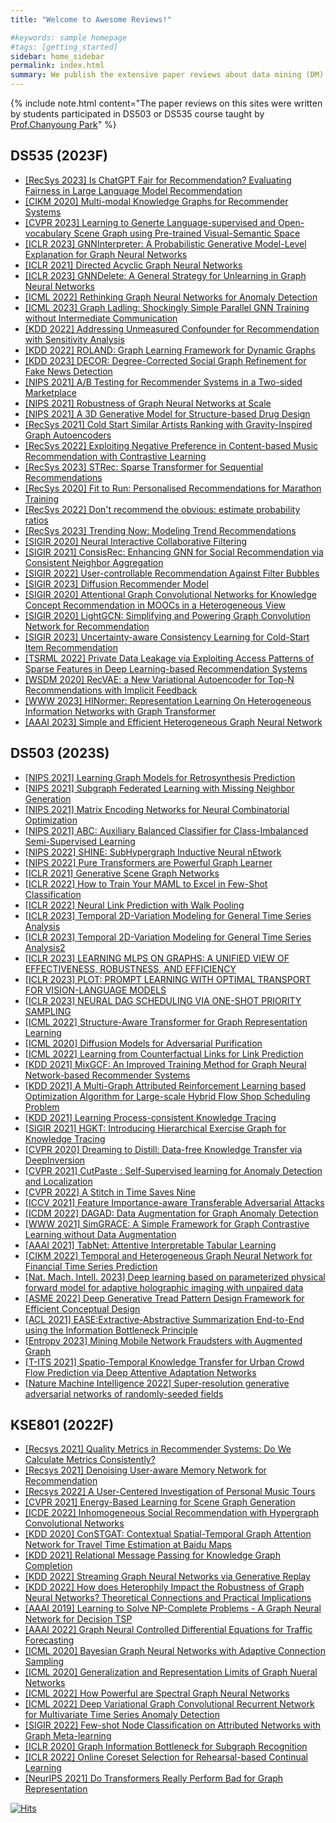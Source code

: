 ```yaml
---
title: "Welcome to Awesome Reviews!"

#keywords: sample homepage
#tags: [getting_started]
sidebar: home_sidebar
permalink: index.html
summary: We publish the extensive paper reviews about data mining (DM) and artificial intelligence (AI) to provide high quality reviews for deep-learning beginners.
---
```


{% include note.html content="The paper reviews on this sites were written by students participated in DS503 or DS535 course taught by [Prof.Chanyoung Park](http://dsail.kaist.ac.kr/professor/)" %}

## DS535 (2023F)
- [[RecSys 2023] Is ChatGPT Fair for Recommendation? Evaluating Fairness in Large Language Model Recommendation](/_posts/DS535_23F/1st_round/2023-10-16-Is_ChatGPT_Fair_For_Recommendation_Evaluating_Fairness_in_Large_Language_Model_Recommendation.md)
- [[CIKM 2020] Multi-modal Knowledge Graphs for Recommender Systems](/_posts/DS535_23F/1st_round/2023-10-16-Multi_modal_Knowledge_Graphs_for_Recommender_Systems.md)
- [[CVPR 2023] Learning to Generte Language-supervised and Open-vocabulary Scene Graph using Pre-trained Visual-Semantic Space](/_posts/DS535_23F/1st_round/2023-10-16-Learning_to_Generate_Language-supervised_and_Open-vocabulary_Scene_Graph_using_Pre-trained_Visual-Semantic_Space.md)
- [[ICLR 2023] GNNInterpreter: A Probabilistic Generative Model-Level Explanation for Graph Neural Networks](/_posts/DS535_23F/1st_round/2023-10-16-GNNInterpreter_A_Probabilistic_Generative_Model-Level_Explanation_for_Graph_Neural_Networks.md)
- [[ICLR 2021] Directed Acyclic Graph Neural Networks](/_posts/DS535_23F/1st_round/2023-10-16-Directed_Acyclic_Graph_Neural_Networks.md)
- [[ICLR 2023] GNNDelete: A General Strategy for Unlearning in Graph Neural Networks](/_posts/DS535_23F/1st_round/2023-10-16-GNNDelete_A_General_Strategy_for_Unlearning_in_Graph_Neural_Networks.md)
- [[ICML 2022] Rethinking Graph Neural Networks for Anomaly Detection](/_posts/DS535_23F/1st_round/2023-10-16-Rethinking_Graph_Neural_Networks_for_Anomaly_Detection.md)
- [[ICML 2023] Graph Ladling: Shockingly Simple Parallel GNN Training without Intermediate Communication](/_posts/DS535_23F/1st_round/2023-10-16-Graph_Ladling_Shocikingly_Simple_Parallel_GNN_Training_without_Intermediate_Communication.md)
- [[KDD 2022] Addressing Unmeasured Confounder for Recommendation with Sensitivity Analysis](/_posts/DS535_23F/1st_round/2023-10-16-Addressing_Unmeasured_Confounder_for_Recommendation_with_Sensitivity_Analysis.md)
- [[KDD 2022] ROLAND: Graph Learning Framework for Dynamic Graphs](/_posts/DS535_23F/1st_round/2023-10-16-ROLAND_Graph_Learning_Framework_for_Dynamic_Graphs.md)
- [[KDD 2023] DECOR: Degree-Corrected Social Graph Refinement for Fake News Detection](/_posts/DS535_23F/1st_round/2023-10-16-DECOR_Degree-Corrected_Social_Graph_Refinement_for_Fake_News_Detection.md)
- [[NIPS 2021] A/B Testing for Recommender Systems in a Two-sided Marketplace](/_posts/DS535_23F/1st_round/2023-10-16-AB_Testing_for_Recommender_Systems_in_a_Two-sided_Marketplace.md)
- [[NIPS 2021] Robustness of Graph Neural Networks at Scale](/_posts/DS535_23F/1st_round/2023-10-16-Robustness_of_Graph_Neural_Networks_at_Scale.md)
- [[NIPS 2021] A 3D Generative Model for Structure-based Drug Design](/_posts/DS535_23F/1st_round/2023-10-16-A_3D_Generative_Model_for_Structure-based_Drug_Design.md)
- [[RecSys 2021] Cold Start Similar Artists Ranking with Gravity-Inspired Graph Autoencoders](/_posts/DS535_23F/1st_round/2023-10-16-Cold_Start_Similar_Artists_Ranking_with_Gravity-Inspired_Graph_Autoencoders.md)
- [[RecSys 2022] Exploiting Negative Preference in Content-based Music Recommendation with Contrastive Learning](/_posts/DS535_23F/1st_round/2023-10-16-Exploiting_Negative_Preference_in_Content-based_Music_Recommendation_with_Contrastive_Learning.md)
- [[RecSys 2023] STRec: Sparse Transformer for Sequential Recommendations](/_posts/DS535_23F/1st_round/2023-10-16-STRec_Sparse_Transformer_for_Sequential_Recommendations.md)
- [[RecSys 2020] Fit to Run: Personalised Recommendations for Marathon Training](/_posts/DS535_23F/1st_round/2023-10-16-Fit_to_Run_Personalised_Recommendations_for_Marathon_Training.md)
- [[RecSys 2022] Don't recommend the obvious: estimate probability ratios](/_posts/DS535_23F/1st_round/2023-10-16-Dont_recommend_the_obvious_estimate_probability_ratios.md)
- [[RecSys 2023] Trending Now: Modeling Trend Recommendations](/_posts/DS535_23F/1st_round/2023-10-16-Trending_Now_Modeling_Trend_Recommendations.md)
- [[SIGIR 2020] Neural Interactive Collaborative Filtering](/_posts/DS535_23F/1st_round/2023-10-16-Neural_Interactive_Collaborative_Filtering.md)
- [[SIGIR 2021] ConsisRec: Enhancing GNN for Social Recommendation via Consistent Neighbor Aggregation](/_posts/DS535_23F/1st_round/2023-10-16-ConsisRec_Enhancing_GNN_for_Social_Recommendation_via_Consistent_Neighbor_Aggregation.md)
- [[SIGIR 2022] User-controllable Recommendation Against Filter Bubbles](/_posts/DS535_23F/1st_round/2023-10-16-User-controllable_Recommendation_Against_Filter_Bubbles.md)
- [[SIGIR 2023] Diffusion Recommender Model](/_posts/DS535_23F/1st_round/2023-10-16-Diffusion_Recommender_Model.md)
- [[SIGIR 2020] Attentional Graph Convolutional Networks for Knowledge Concept Recommendation in MOOCs in a Heterogeneous View](/_posts/DS535_23F/1st_round/2023-10-16-Attentional_Graph_Convolutional_Networks_for_Knowledge_Concept_Recommendation_in_MOOCs_in_a_Heterogeneous_View.md)
- [[SIGIR 2020] LightGCN: Simplifying and Powering Graph Convolution Network for Recommendation](/_posts/DS535_23F/1st_round/2023-10-16-LightGCN_Simplifying_and_Powering_Graph_Convolution_Network_for_Recommendation.md)
- [[SIGIR 2023] Uncertainty-aware Consistency Learning for Cold-Start Item Recommendation](/_posts/DS535_23F/1st_round/2023-10-16-Uncertainty-aware_Consistency_Learning_for_Cold-Start_Item_Recommendation.md)
- [[TSRML 2022] Private Data Leakage via Exploiting Access Patterns of Sparse Features in Deep Learning-based Recommendation Systems](/_posts/DS535_23F/1st_round/2023-10-16-Private_Data_Leakage_via_Exploiting_Access_Patterns_of_Sparse_Features_in_Deep_Learning-based_Recommendation_Systems.md)
- [[WSDM 2020] RecVAE: a New Variational Autoencoder for Top-N Recommendations with Implicit Feedback](/_posts/DS535_23F/1st_round/2023-10-16-RecVAE_a_New_Variational_Autoencoder_for_Top-N_Recommendations_with_Implicit_Feedback.md)
- [[WWW 2023] HINormer: Representation Learning On Heterogeneous Information Networks with Graph Transformer](/_posts/DS535_23F/1st_round/2023-10-16-HINormer_Representation_Learning_On_Heterogeneous_Information_Networks_with_Graph_Transformer.md)
- [[AAAI 2023] Simple and Efficient Heterogeneous Graph Neural Network](/_posts/DS535_23F/1st_round/2023-10-16-Simple_and_Efficient_Heterogeneous_Graph_Neural_Network.md)

## DS503 (2023S)
- [[NIPS 2021] Learning Graph Models for Retrosynthesis Prediction](/_posts/DS503_23S/2023-04-20-Learning_Graph_Models_for_Retrosynthesis_Prediction.md)
- [[NIPS 2021] Subgraph Federated Learning with Missing Neighbor Generation](/_posts/DS503_23S/2023-04-20-Subraph_Federated_Learning_with_Missing_Neighbor_Generation.md)
- [[NIPS 2021] Matrix Encoding Networks for Neural Combinatorial Optimization](/_posts/DS503_23S/2023-04-20-Matrix_Encoding_Networks_for_Neural_Combinatorial_Optimization.md)
- [[NIPS 2021] ABC: Auxiliary Balanced Classifier for Class-Imbalanced Semi-Supervised Learning](/_posts/DS503_23S/2023-04-20-ABC_Auxiliary_Balanced_Classifier_for_Class_Imbalanced_Semi_Supervised_Learning.md)
- [[NIPS 2022] SHINE: SubHypergraph Inductive Neural nEtwork](/_posts/DS503_23S/2023-04-20-SHINE_SubHypergraph_Inductive_Neural_nEtwork.md)
- [[NIPS 2022] Pure Transformers are Powerful Graph Learner](/_posts/DS503_23S/2023-04-20-Pure_Transformers_are_Powerful_Graph_Learner.md)
- [[ICLR 2021] Generative Scene Graph Networks](/_posts/DS503_23S/2023-04-20-Generative_Scene_Graph_Networks.md)
- [[ICLR 2022] How to Train Your MAML to Excel in Few-Shot Classification](/_posts/DS503_23S/2023-04-20-How_to_Train_Your_MAML_to_Excel_in_Few_Shot_Classification.md)
- [[ICLR 2022] Neural Link Prediction with Walk Pooling](/_posts/DS503_23S/2023-04-20-Neural_Link_Prediction_with_Walk_Pooling.md)
- [[ICLR 2023] Temporal 2D-Variation Modeling for General Time Series Analysis](/_posts/DS503_23S/2023-04-20-Temporal_2D_Variation_Modeling_for_General_Time_Series_Analysis.md)
- [[ICLR 2023] Temporal 2D-Variation Modeling for General Time Series Analysis2](/_posts/DS503_23S/2023-04-20-Temporal_2D_Variation_Modeling_for_General_Time_Series_Analysis2.md)
- [[ICLR 2023] LEARNING MLPS ON GRAPHS: A UNIFIED VIEW OF EFFECTIVENESS, ROBUSTNESS, AND EFFICIENCY](/_posts/DS503_23S/2023-04-20-Learning_MLPs_On_Graphs_A_Unified_View_Of_Effectieness_Robustness_And_Efficiency.md)
- [[ICLR 2023] PLOT: PROMPT LEARNING WITH OPTIMAL TRANSPORT FOR VISION-LANGUAGE MODELS](/_posts/DS503_23S/2023-04-20-Prompt_learning_with_optimal_transport.md)
- [[ICLR 2023] NEURAL DAG SCHEDULING VIA ONE-SHOT PRIORITY SAMPLING](/_posts/DS503_23S/2023-04-20-NEURAL_DAG_SCHEDULING_VIA_ONE_SHOT_PRIORITY_SAMPLING.md)
- [[ICML 2022] Structure-Aware Transformer for Graph Representation Learning](/_posts/DS503_23S/2023-04-20-Structure_Aware_Transformer_for_Graph_Representation_Learning.md)
- [[ICML 2020] Diffusion Models for Adversarial Purification](/_posts/DS503_23S/2023-04-20-Diffusion_Models_for_Adversarial_Purification.md)
- [[ICML 2022] Learning from Counterfactual Links for Link Prediction](/_posts/DS503_23S/2023-04-20-Learning_from_Counterfactual_Links_for_Link_Prediction.md)
- [[KDD 2021] MixGCF: An Improved Training Method for Graph Neural Network-based Recommender Systems](/_posts/DS503_23S/2023-04-20-MixGCF_An_Improved_Training_Method_for_Graph_Neural_Network_based_Recommender_Systems.md)
- [[KDD 2021] A Multi-Graph Attributed Reinforcement Learning based Optimization Algorithm for Large-scale Hybrid Flow Shop Scheduling Problem](/_posts/DS503_23S/2023-04-20-A_Multi_Graph_Attributed_Reinforcement_Learning_based_Optimization_Algorithm_for_Large_scale_Hybrid_Flow_Shop_Scheduling_Problem.md)
- [[KDD 2021] Learning Process-consistent Knowledge Tracing](/_posts/DS503_23S/2023-04-20-Learning_Process-consistent_Knowledge_Tracing.md)
- [[SIGIR 2021] HGKT: Introducing Hierarchical Exercise Graph for Knowledge Tracing](/_posts/DS503_23S/2023-04-20-HGKT_Introducing_Hierarchical_Exercise_Graph_for_Knowledge_tracing.md)
- [[CVPR 2020] Dreaming to Distill: Data-free Knowledge Transfer via DeepInversion](/_posts/DS503_23S/2023-04-20-Dreaming_to_Distill_Data_free_Knowledge_Transfer_via_DeepInversion.md)
- [[CVPR 2021] CutPaste : Self-Supervised learning for Anomaly Detection and Localization](/_posts/DS503_23S/2023-04-20-CutPaste_Self-supervised_learning_for_Anomaly_Detection_and_Localization.md)
- [[CVPR 2022] A Stitch in Time Saves Nine](/_posts/DS503_23S/2023-04-20-A_Stitch_in_Time_Saves_Nine.md)
- [[ICCV 2021] Feature Importance-aware Transferable Adversarial Attacks](/_posts/DS503_23S/2023-04-20-Feature_Importance_aware_Transferable_Adversarial_Attacks.md)
- [[ICDM 2022] DAGAD: Data Augmentation for Graph Anomaly Detection](/_posts/DS503_23S/2023-04-20-DAGAD_Data_Augmentation_for_Graph_Anomaly_Detection.md)
- [[WWW 2021] SimGRACE: A Simple Framework for Graph Contrastive Learning without Data Augmentation](/_posts/DS503_23S/2023-04-20-SimGRACE_A_Simple_Framework_for_Graph_Contrastive_Learning_without_Data_Augmentation.md)
- [[AAAI 2021] TabNet: Attentive Interpretable Tabular Learning](/_posts/DS503_23S/2023-04-20-TabNet_Attentive_Interpretable_Tabular_Learning.md)
- [[CIKM 2022] Temporal and Heterogeneous Graph Neural Network for Financial Time Series Prediction](/_posts/DS503_23S/2023-04-20-Temporal_and_Heterogeneous_Graph_Neural_Network_for_Financial_Time_Series_Prediction.md)
- [[Nat. Mach. Intell. 2023] Deep learning based on parameterized physical forward model for adaptive holographic imaging with unpaired data](/_posts/DS503_23S/2023-04-20-Deep_learning_based_on_parameterized_physical_forward_model_for_adaptive_holographic_imaging_with_unpaired_data.md)
- [[ASME 2022] Deep Generative Tread Pattern Design Framework for Efficient Conceptual Design](/_posts/DS503_23S/2023-04-20-Deep_Generative_Tread_Pattern_Design_Framework_for_Efficient_Conceptual_Design.md)
- [[ACL 2021] EASE:Extractive-Abstractive Summarization End-to-End using the Information Bottleneck Principle](/_posts/DS503_23S/2023-04-20-EASE_Extractive_Abstractive_Summarization_End_to_End_using_the_Information_Bottleneck_Principle.md)
- [[Entropy 2023] Mining Mobile Network Fraudsters with Augmented Graph](/_posts/DS503_23S/2023-04-20-Mining_Mobile_Network_Fraudsters_with_Augmented_Graph.md)
- [[T-ITS 2021] Spatio-Temporal Knowledge Transfer for Urban Crowd Flow Prediction via Deep Attentive Adaptation Networks](/_posts/DS503_23S/2023-04-20-Spatio_Temporal_Knowledge_Transfer_for_Urban_Crowd_Flow_Prediction_via_Deep_Attentive_Adaptation_Networks.md)
- [[Nature Machine Intelligence 2022] Super-resolution generative adversarial networks of randomly-seeded fields](/_posts/DS503_23S/2023-04-20-Super_resolution_generative_adversarial_networks_of_randomly_seeded_fields.md)

## KSE801 (2022F)

- [[Recsys 2021] Quality Metrics in Recommender Systems: Do We Calculate Metrics Consistently?](/_posts/KSE801/2022-10-16-Quality_Metrics_in_Recommender_Systems_Do_We_Calculate_Metrics_Consistently.md)
- [[Recsys 2021] Denoising User-aware Memory Network for Recommendation](/_posts/KSE801/2022-10-16-Denoising_User_aware_Memory_Network_for_Recommendation.md)
- [[Recsys 2022] A User-Centered Investigation of Personal Music Tours](/_posts/KSE801/2022-10-10-A_User_Centered_Investigation_of_Personal_Music_Tours.md)
- [[CVPR 2021] Energy-Based Learning for Scene Graph Generation](/_posts/KSE801/2022-10-16-Energy_Based_Learning_for_Scene_Graph_Generation.md)
- [[ICDE 2022] Inhomogeneous Social Recommendation with Hypergraph Convolutional Networks](/_posts/KSE801/2022-09-28-Inhomogeneous_Social_Recommendation_with_Hypergraph_Convolutional_Networks.md)
- [[KDD 2020] ConSTGAT: Contextual Spatial-Temporal Graph Attention Network for Travel Time Estimation at Baidu Maps](/_posts/KSE801/2022-11-20-ConSTGAT_Contextual_Spatial_Temporal_Graph_Attention_Network_for_Travel_Time_Estimation_at_Baidu_Maps.md)
- [[KDD 2021] Relational Message Passing for Knowledge Graph Completion](/_posts/KSE801/2022-10-16-Relational_Message_Passing_for_Knowledge_Graph_Completion.md)
- [[KDD 2022] Streaming Graph Neural Networks via Generative Replay](/_posts/KSE801/2022-11-12-Streaming_Graph_Neural_Networks_via_Generative_Replay.md)
- [[KDD 2022] How does Heterophily Impact the Robustness of Graph Neural Networks? Theoretical Connections and Practical Implications](/_posts/KSE801/2022-09-28-How_does_Heterophily_Impact_the_Robustness_of_Graph_Neural_Networks_Theoretical_Connections_and_Practical_Implications.md)
- [[AAAI 2019] Learning to Solve NP-Complete Problems - A Graph Neural Network for Decision TSP](/_posts/KSE801/2022-10-17-Learning_to_Solve_NP_Complete_Problems_A_Graph_Neural_Network_for_Decision_TSP.md)
- [[AAAI 2022] Graph Neural Controlled Differential Equations for Traffic Forecasting](/_posts/KSE801/2022-11-18-Graph_Neural_Controlled_Differential_Equations_for_Traffic_Forecasting.md)
- [[ICML 2020] Bayesian Graph Neural Networks with Adaptive Connection Sampling](/_posts/KSE801/2022-10-16-Bayesian_Graph_Neural_Networks_with_Adaptive_Connection_Sampling.md)
- [[ICML 2020] Generalization and Representation Limits of Graph Nueral Networks](/_posts/KSE801/2022-10-16-Generalization_and_Representation_Limits_of_Graph_Nueral_Networks.md)
- [[ICML 2022] How Powerful are Spectral Graph Neural Networks](/_posts/KSE801/2022-10-16-How_Powerful_are_Spectral_Graph_Neural_Networks.md)
- [[ICML 2022] Deep Variational Graph Convolutional Recurrent Network for Multivariate Time Series Anomaly Detection](/_posts/KSE801/2022-11-20-Deep_Variational_Graph_Convolutional_Recurrent_Network_for_Multivariate_Time_Series_Anomaly_Detection.html.md)
- [[SIGIR 2022] Few-shot Node Classification on Attributed Networks with Graph Meta-learning](/_posts/KSE801/2022-10-16-Few_shot_Node_Classification_on_Attributed_Networks_with_Graph_Meta_learning.md)​
- [[ICLR 2020] Graph Information Bottleneck for Subgraph Recognition](/_posts/KSE801/2022-09-28-Graph_Information_Bottleneck_for_Subgraph_Recognition.md)
- [[ICLR 2022] Online Coreset Selection for Rehearsal-based Continual Learning](/_posts/KSE801/2022-10-16-Online_Coreset_Selection_for_Rehearsal_based_Continual_Learning.md)
- [[NeurIPS 2021] Do Transformers Really Perform Bad for Graph Representation](/_posts/KSE801/2022-10-16-Do_Transformers_Really_Perform_Bad_for_Graph_Representation.md)


[![Hits](https://hits.seeyoufarm.com/api/count/incr/badge.svg?url=https%3A%2F%2Fdsailatkaist.github.io&count_bg=%23002060&title_bg=%23454444&icon=&icon_color=%23002060&title=TODAY&edge_flat=false)](https://hits.seeyoufarm.com)